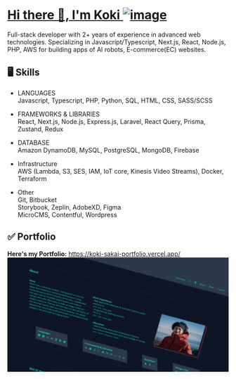 ### 

# [Hi there 👋, I'm Koki ![image](https://img.shields.io/badge/LinkedIn-0077B5?style=for-the-badge&logo=linkedin&logoColor=white)](https://www.linkedin.com/in/kokisakai/)

Full-stack developer with 2+ years of experience in advanced web technologies. Specializing in Javascript/Typescript, Next.js, React, Node.js, PHP, AWS for building apps of AI robots, E-commerce(EC) websites. 


## 🖥 Skills
- LANGUAGES    
Javascript, Typescript, PHP, Python, SQL, HTML, CSS, SASS/SCSS

- FRAMEWORKS & LIBRARIES    
React, Next.js, Node.js, Express.js, Laravel, React Query, Prisma, Zustand, Redux

- DATABASE      
Amazon DynamoDB, MySQL, PostgreSQL, MongoDB, Firebase

- Infrastructure    
AWS (Lambda, S3, SES, IAM, IoT core, Kinesis Video Streams), Docker, Terraform

- Other    
Git, Bitbucket    
Storybook, Zeplin, AdobeXD, Figma    
MicroCMS, Contentful, Wordpress    


## ✅ Portfolio

**Here's my Portfolio:** https://koki-sakai-portfolio.vercel.app/
[![portfolio](https://github.com/likuor/portfolio-ts/blob/main/public/image/works/Portfolio/Portfolio.png)]([https://koki-sakai-portfolio.vercel.app/](https://koki-sakai-portfolio.vercel.app/))
